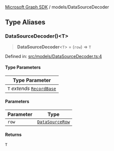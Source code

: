 [Microsoft Graph SDK](../README.md) / models/DataSourceDecoder

## Type Aliases

### DataSourceDecoder()\<T\>

> **DataSourceDecoder**\<`T`\> = (`row`) => `T`

Defined in: [src/models/DataSourceDecoder.ts:4](https://github.com/Future-Secure-AI/microsoft-graph/blob/main/src/models/DataSourceDecoder.ts#L4)

#### Type Parameters

| Type Parameter |
| ------ |
| `T` *extends* [`RecordBase`](RecordBase.md#recordbase) |

#### Parameters

| Parameter | Type |
| ------ | ------ |
| `row` | [`DataSourceRow`](DataSourceRow.md#datasourcerow) |

#### Returns

`T`
